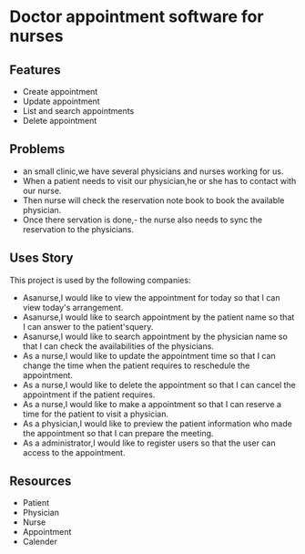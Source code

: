 
# Doctor appointment software for nurses


## Features
- Create appointment
- Update appointment
- List and search appointments
- Delete appointment
## Problems

- an small clinic,we have several physicians and nurses working for us.
- When a patient needs to visit our physician,he or she has to contact with our nurse.
- Then nurse will check the reservation note book to book the available physician.
- Once there servation is done,- the nurse also needs to sync the reservation to the physicians.


## Uses Story

This project is used by the following companies:

- Asanurse,I would like to view the appointment for today so that I can view today's arrangement.
- Asanurse,I would like to search appointment by the patient name so that I can answer to the patient'squery.
- Asanurse,I would like to search appointment by the physician name so that I can check the availabilities of the physicians.
- As a nurse,I would like to update the appointment time so that I can change the time when the patient requires to reschedule the appointment.
- As a nurse,I would like to delete the appointment so that I can cancel the appointment if the patient requires.
- As a nurse,I would like to make a appointment so that I can reserve a time for the patient to visit a physician.
- As a physician,I would like to preview the patient information who made the appointment so that I can prepare the meeting.
- As a administrator,I would like to register users so that the user can access to the appointment.


## Resources 
- Patient
- Physician
- Nurse
- Appointment
- Calender